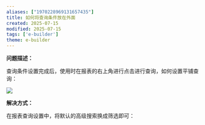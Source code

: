 ```yaml
---
aliases: ["1970228969131657435"]
title: 如何将查询条件放在外面
created: 2025-07-15
modified: 2025-07-15
tags: ['e-builder']
theme: e-builder
---
```


**问题描述：**

查询条件设置完成后，使用时在报表的右上角进行点击进行查询，如何设置平铺查询：

![](https://myhelpdoc.oss-cn-heyuan.aliyuncs.com/mdimages/1ac2bb1b8c92b72e4a82726551adac2a.jpg)

**解决方式：**

在报表查询设置中，将默认的高级搜索换成筛选即可：

